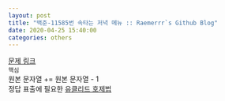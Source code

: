 ```yaml
---  
layout: post  
title: "백준-11585번 속타는 저녁 메뉴 :: Raemerrr`s Github Blog"  
date: 2020-04-25 15:40:00  
categories: others  
---  
```

<a href="https://www.acmicpc.net/problem/11585" target="_blank">문제 링크</a>     
`핵심`  
원본 문자열 += 원본 문자열 - 1    
정답 표출에 필요한 <a href="https://ko.wikipedia.org/wiki/%EC%9C%A0%ED%81%B4%EB%A6%AC%EB%93%9C_%ED%98%B8%EC%A0%9C%EB%B2%95" target="_blank">유클리드 호제법</a>  
<script src="https://gist.github.com/Raemerrr/53656d3f89f813935f2a188add5ddcc3.js"></script>